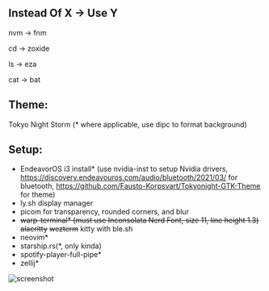 Instead Of X -> Use Y
--------------------
nvm -> fnm

cd -> zoxide

ls -> eza

cat -> bat


Theme:
--------------------
Tokyo Night Storm (* where applicable, use dipc to format background)


Setup:
--------------------
- EndeavorOS i3 install* (use nvidia-inst to setup Nvidia drivers, https://discovery.endeavouros.com/audio/bluetooth/2021/03/ for bluetooth, https://github.com/Fausto-Korpsvart/Tokyonight-GTK-Theme for theme)
- ly.sh display manager
- picom for transparency, rounded corners, and blur
- ~~warp-terminal* (must use Inconsolata Nerd Font, size 11, line height 1.3)~~ ~~alacritty~~ ~~wezterm~~ kitty with ble.sh
- neovim*
- starship.rs(*, only kinda)
- spotify-player-full-pipe*
- zellij*

![screenshot](https://github.com/nduartech/NinjaVim/assets/13132944/f888b433-c9ca-4890-a1ff-f75bb4633bd2)
